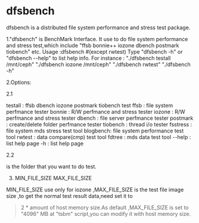 # dfsbench
dfsbench is a distributed file system performance and stress test package.


1."dfsbench" is BenchMark Interface. 
  It use to do file system performance and stress test,which 
  include "ffsb bonnie++ iozone dbench postmark tiobench" etc. 
  Usage :dfsbench <command> <test path> #(except rwtest)
  Type "dfsbench -h" or "dfsbench --help" to list help info.
  For instance :
  "./dfsbench testall /mnt/ceph" 
  "./dfsbench iozone /mnt/ceph" 
  "./dfsbench rwtest" 
  "./dfsbench -h"

2.Options:

2.1 <command>

testall  : ffsb dbench iozone postmark tiobench test
ffsb     : file system perfmance tester 
bonnie   : R/W perfmance and stress tester 
iozone   : R/W perfmance and stress tester 
dbench   : file server perfmance tester 
postmark : create/delete folder perfmance tester 
tiobench : thread i/o tester 
fsstress : file system mds stress test tool
blogbench: file system performance test tool
rwtest   : data compare(cmp) test tool
fdtree   : mds data  test tool
--help   : list help page 
-h       : list help page 

2.2 <test path>

<test path> is the folder that you want to do test.

3. MIN_FILE_SIZE MAX_FILE_SIZE

MIN_FILE_SIZE use only for iozone ,MAX_FILE_SIZE is the test file 
image size ,to get the normal test result data,need set it to 
> 2 * amount of host memory size.As default ,MAX_FILE_SIZE is set 
to "4096" MB at "tsbm" script,you can modify it with host memory size.




